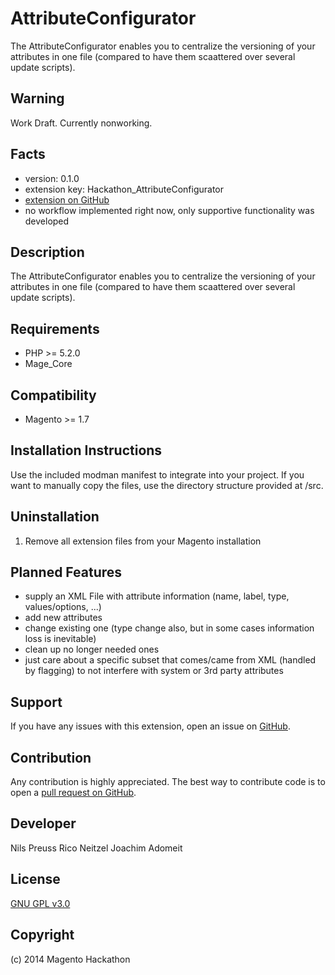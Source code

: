 AttributeConfigurator
=====================
The AttributeConfigurator enables you to centralize the versioning of your attributes in one file (compared to have
them scaattered over several update scripts).

Warning
-------
Work Draft. Currently nonworking.

Facts
-----
- version: 0.1.0
- extension key: Hackathon_AttributeConfigurator
- [extension on GitHub](https://github.com/magento-hackathon/AttributeConfigurator)
- no workflow implemented right now, only supportive functionality was developed

Description
-----------
The AttributeConfigurator enables you to centralize the versioning of your attributes in one file (compared to have
them scaattered over several update scripts).

Requirements
------------
- PHP >= 5.2.0
- Mage_Core

Compatibility
-------------
- Magento >= 1.7

Installation Instructions
-------------------------
Use the included modman manifest to integrate into your project. If you want to manually copy the files, use the directory structure provided at /src.

Uninstallation
--------------
1. Remove all extension files from your Magento installation

Planned Features
----------------
- supply an XML File with attribute information (name, label, type, values/options, ...)
- add new attributes
- change existing one (type change also, but in some cases information loss is inevitable)
- clean up no longer needed ones
- just care about a specific subset that comes/came from XML (handled by flagging) to not interfere with system or 3rd party attributes

Support
-------
If you have any issues with this extension, open an issue on [GitHub](https://github.com/magento-hackathon/AttributeConfigurator/issues).

Contribution
------------
Any contribution is highly appreciated. The best way to contribute code is to open a [pull request on GitHub](https://help.github.com/articles/using-pull-requests).

Developer
---------
Nils Preuss
Rico Neitzel
Joachim Adomeit

License
-------
[GNU GPL v3.0](http://www.gnu.org/licenses/gpl-3.0.txt)

Copyright
---------
(c) 2014 Magento Hackathon
